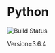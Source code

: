 # Python

![Build Status](https://travis-ci.org/cyber-dojo-languages/python.svg?branch=master)

Version=3.6.4
